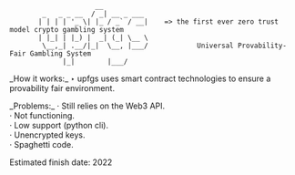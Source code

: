                         __           
            _   _ _ __  / _| __ _ ___ 
           | | | | '_ \| |_ / _` / __|    => the first ever zero trust model crypto gambling system
           | |_| | |_) |  _| (_| \__ \ 
            \__,_| .__/|_|  \__, |___/            Universal Provability-Fair Gambling System
                 |_|        |___/     
                 
_How it works:\_
‣ upfgs uses smart contract technologies to ensure a provability fair environment.

_Problems:\_
· Still relies on the Web3 API.\
· Not functioning.\
· Low support (python cli).\
· Unencrypted keys.\
· Spaghetti code.


Estimated finish date: 2022
